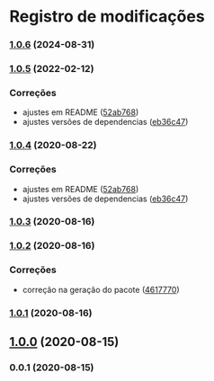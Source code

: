 # Registro de modificações

### [1.0.6](https://github.com/brodao/act-jest-snapshot-console/compare/v1.0.5...v1.0.6) (2024-08-31)

### [1.0.5](https://github.com/brodao/act-jest-snapshot-console/compare/v1.0.3...v1.0.5) (2022-02-12)


### Correções

* ajustes em README ([52ab768](https://github.com/brodao/act-jest-snapshot-console/commit/52ab768f33afd23cde69a093715b379c2b7b1cef))
* ajustes versões de dependencias ([eb36c47](https://github.com/brodao/act-jest-snapshot-console/commit/eb36c476e3932550bb12d8f453590d505ede22f1))

### [1.0.4](https://github.com/brodao/act-jest-snapshot-console/compare/v1.0.3...v1.0.4) (2020-08-22)


### Correções

* ajustes em README ([52ab768](https://github.com/brodao/act-jest-snapshot-console/commit/52ab768f33afd23cde69a093715b379c2b7b1cef))
* ajustes versões de dependencias ([eb36c47](https://github.com/brodao/act-jest-snapshot-console/commit/eb36c476e3932550bb12d8f453590d505ede22f1))

### [1.0.3](https://github.com/brodao/act-jest-snapshot-console/compare/v1.0.2...v1.0.3) (2020-08-16)

### [1.0.2](https://github.com/brodao/act-jest-snapshot-console/compare/v1.0.1...v1.0.2) (2020-08-16)


### Correções

* correção na geração do pacote ([4617770](https://github.com/brodao/act-jest-snapshot-console/commit/4617770090661cda73842674b68a7f8e89f8b4b6))

### [1.0.1](https://github.com/brodao/act-jest-snapshot-console/compare/v1.0.0...v1.0.1) (2020-08-16)

## [1.0.0](https://github.com/brodao/act-jest-snapshot-console/compare/v0.0.1...v1.0.0) (2020-08-15)

### 0.0.1 (2020-08-15)

